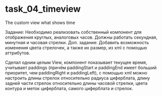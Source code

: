 # task_04_timeview
The custom view what shows time

Задание:
Необходимо реализовать собственный компонент для отображения круглых, аналоговых часов. Должны работать секундная, минутная и часовая стрелки.
Доп. задание:
Добавить возможность изменения цвета стрелочек, а также их размер, из xml с помощью аттрибутов.

Сделал одним целым View, компонент показывает текущее время, учитывает paddings (причём paddingStart и paddingEnd имеет больший приоритет, чем paddingRight и paddingLeft),
с помощью xml можно настроить длины стрелок относительно радиуса циферблата, длину задней части стрелок относительно длины часовой стрелки, цвета контура 
и меток циферблата, самого циферблата и стрелок.

